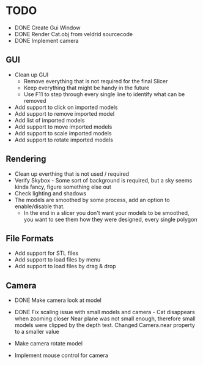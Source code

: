 # TODO

* DONE Create Gui Window
* DONE Render Cat.obj from veldrid sourcecode
* DONE Implement camera

## GUI
* Clean up GUI 
	- Remove everything that is not required for the final Slicer
	- Keep everything that might be handy in the future
	- Use F11 to step through every single line to identify what can be removed
* Add support to click on imported models
* Add support to remove imported model
* Add list of imported models
* Add support to move imported models
* Add support to scale imported models
* Add support to rotate imported models

## Rendering 
* Clean up everthing that is not used / required
* Verify Skybox - Some sort of background is required, but a sky seems kinda fancy, figure something else out
* Check lighting and shadows
* The models are smoothed by some process, add an option to enable/disable that. 
	- In the end in a slicer you don't want your models to be smoothed, you want to see them how they were designed, every single polygon

## File Formats
* Add support for STL files
* Add support to load files by menu
* Add support to load files by drag & drop

## Camera
* DONE Make camera look at model
* DONE Fix scaling issue with small models and camera - Cat disappears when zooming closer
	Near plane was not small enough, therefore small models were clipped by the depth test. Changed Camera.near property to a smaller value

* Make camera rotate model
* Implement mouse control for camera

